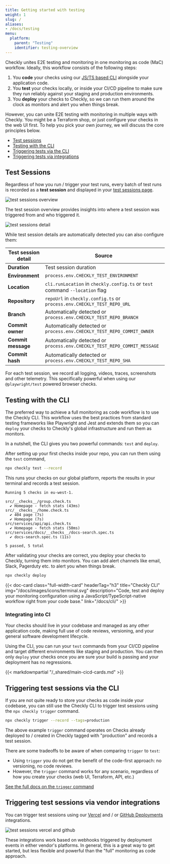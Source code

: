 ```yaml
---
title: Getting started with testing
weight: 1
slug: /
aliases:
- /docs/testing
menu:
  platform:
    parent: "Testing"
    identifier: testing-overview
---
```


Checkly unites E2E testing and monitoring in one monitoring as code (MaC) workflow. Ideally, this workflow consists of the following
steps:

1. You **code** your checks using our [JS/TS based CLI](/docs/cli) alongside your application code.
2. You **test** your checks locally, or inside your CI/CD pipeline to make sure they run reliably against your staging and production
environments.
3. You **deploy** your checks to Checkly, so we can run them around the clock as monitors and alert you when things break.

However, you can unite E2E testing with monitoring in multiple ways with Checkly. You might be a Terraform shop, or just configure
your checks in the web UI first. To help you pick your own journey, we will discuss the core principles below.

- [Test sessions](#test-sessions)
- [Testing with the CLI](#testing-with-the-cli)
- [Triggering tests via the CLI](#triggering-tests-via-the-cli)
- [Triggering tests via integrations](#triggering-tests-via-integrations)

## Test Sessions

Regardless of how you run / trigger your test runs, every batch of test runs is recorded as a **test session** and displayed
in your [test sessions page](https://app.checklyhq.com/test-sessions).

![test sessions overview](/docs/images/testing/test_session_overview@2x.jpg)

The test session overview provides insights into where a test session was triggered from and who triggered it.

![test sessions detail](/docs/images/testing/test_session_detail@2x.jpg)

While test session details are automatically detected you can also configure them:

| Test session detail | Source                                                                       |
|---------------------|------------------------------------------------------------------------------|
| **Duration**        | Test session duration                                                        |
| **Environment**     | `process.env.CHECKLY_TEST_ENVIRONMENT`                                       |
| **Location**        | `cli.runLocation` in `checkly.config.ts` or `test` command `--location` flag |
| **Repository**      | `repoUrl` in `checkly.config.ts` or `process.env.CHECKLY_TEST_REPO_URL`      |
| **Branch**          | Automatically detected or `process.env.CHECKLY_TEST_REPO_BRANCH`             |
| **Commit owner**    | Automatically detected or `process.env.CHECKLY_TEST_REPO_COMMIT_OWNER`       |
| **Commit message**  | Automatically detected or `process.env.CHECKLY_TEST_REPO_COMMIT_MESSAGE`     |
| **Commit hash**     | Automatically detected or `process.env.CHECKLY_TEST_REPO_SHA`                |

For each test session, we record all logging, videos, traces, screenshots and other telemetry. This specifically powerful when using our `@playwright/test` powered browser checks.

## Testing with the CLI

The preferred way to achieve a full monitoring as code workflow is to use the Checkly CLI. This workflow uses the best
practices from standard testing frameworks like Playwright and Jest and extends them so you can `deploy` your checks
to Checkly's global infrastructure and run them as monitors.

In a nutshell, the CLI gives you two powerful commands: `test` and `deploy`.

After setting up your first checks inside your repo, you can run them using the `test` command,

```bash
npx checkly test --record
```

This runs your checks on our global platform, reports the results in your terminal and records a test session.

```
Running 5 checks in eu-west-1.

src/__checks__/group.check.ts
  ✔ Homepage - fetch stats (43ms)
src/__checks__/home.check.ts
  ✔ 404 page (7s)
  ✔ Homepage (7s)
src/services/api/api.check.ts
  ✔ Homepage - fetch stats (50ms)
src/services/docs/__checks__/docs-search.spec.ts
  ✔ docs-search.spec.ts (11s)

5 passed, 5 total
```

After validating your checks are correct, you deploy your checks to Checkly, turning them into monitors. You can add
alert channels like email, Slack, Pagerduty etc. to alert you when things break.

```bash
npx checkly deploy
```
<div class="cards-list">
{{< doc-card
	class="full-width-card"
	headerTag="h3"
	title="Checkly CLI"
	img="/docs/images/icons/terminal.svg"
	description="Code, test and deploy your monitoring configuration using a JavaScript/TypeScript-native workflow right from your code base."
	link="/docs/cli/"
>}}
</div>

### Integrating into CI

Your checks should live in your codebase and managed as any other application code, making full use of code reviews, versioning,
and your general software development lifecycle.

Using the CLI, you can run your `test` commands from your CI/CD pipeline and target different environments like staging and
production. You can then only `deploy` your checks once you are sure your build is passing and your deployment has no regressions.

{{< markdownpartial "/_shared/main-cicd-cards.md" >}}

## Triggering test sessions via the CLI

If you are not quite ready to store your checks as code inside your codebase, you can still use the Checkly CLI to trigger
test sessions using the `npx checkly trigger` command.

```bash
npx checkly trigger --record --tags=production
```
The above example `trigger` command operates on Checks already deployed to / created in Checkly tagged with "production"
and records a test session.

There are some tradeoffs to be aware of when comparing `trigger` to `test`:

- Using `trigger` you do not get the benefit of the code-first approach: no versioning, no code reviews.
- However, the `trigger` command works for any scenario, regardless of how you create your checks (web UI, Terraform, API, etc.)


[See the full docs on the `trigger` command](/docs/cli/command-line-reference/#npx-checkly-trigger)

## Triggering test sessions via vendor integrations

You can trigger test sessions using our [Vercel](/docs/cicd/vercel/) and / or [GitHub Deployments](/docs/cicd/github/)
integrations.

![test sessions vercel and github](/docs/images/testing/test_session_vercel_gh@2x.jpg)

These integrations work based on webhooks triggered by deployment events in either vendor's platforms. In general, this is
a great way to get started, but less flexible and powerful than the "full" monitoring as code approach.

